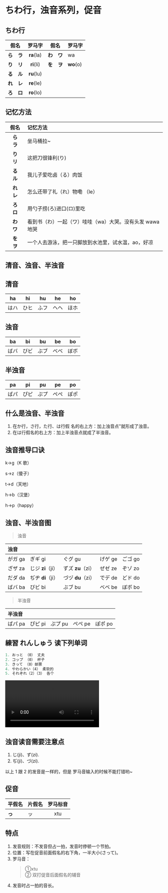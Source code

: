 # ちわ行，浊音系列，促音

## ちわ行

|    假名    |   罗马字   | 假名       | 罗马字    |
| :--------: | :--------: | ---------- | --------- |
| **ら　ラ** | **ra**(la) | **わ　ワ** | wa        |
| **り　リ** | **ri**(li) | **を　ヲ** | **wo**(o) |
| **る　ル** | **ru**(lu) |            |           |
| **れ　レ** | **re**(le) |            |           |
| **ろ　ロ** | **ro**(lo) |            |           |

## 记忆方法

|    假名    | 记忆方法                                                 |
| :--------: | :------------------------------------------------------- |
| **ら　ラ** | 坐马桶拉~                                                |
| **り　リ** | 这把刀很锋利(り)                                         |
| **る　ル** | 我儿子爱吃卤（る）肉饭                                   |
| **れ　レ** | 怎么还带了礼（れ）物嘞 （le）                            |
| **ろ　ロ** | 用勺子捞(ろ)进口(ロ)里吃                                 |
| **わ　ワ** | 看到书（わ）一起（ワ）哇哇（wa）大哭。没有头发 wawa 地哭 |
| **を　ヲ** | 一个人去游泳，把一只脚放到水池里，试水温，ao，好凉       |

## 清音、浊音、半浊音

## 清音

|  ha  |  hi  |  hu  |  he  |  ho  |
| :--: | :--: | :--: | :--: | :--: |
| はハ | ひヒ | ふフ | ヘヘ | ほホ |

## 浊音

|  ba  |  bi  |  bu  |  be  |  bo  |
| :--: | :--: | :--: | :--: | :--: |
| ばバ | びビ | ぶブ | べべ | ぼボ |

## 半浊音

|  pa  |  pi  |  pu  |  pe  |  po  |
| :--: | :--: | :--: | :--: | :--: |
| ぱパ | ぴピ | ぷプ | ぺぺ | ぽポ |

## 什么是浊音、半浊音

1. 在か行，さ行，た行、は行假
   名的右上方：加上浊音点"就形成了浊音。
2. 在は行假名的右上方：加上半浊音点就成了半浊音。

## 浊音推导口诀

k→g（K 歌）

s→z（傻子）

t→d（天地）

h→b（汉堡）

h→p（happy）

## 浊音、半浊音图

> 浊音

| 浊音    |                   |                   |         |         |
| :------ | :---------------- | :---------------- | :------ | :------ |
| がガ ga | ぎギ gi           | ぐグ gu           | げゲ ge | ごゴ go |
| ざザ za | じジ **zi**（ji） | ずズ **zu**（zi） | ぜゼ ze | ぞゾ zo |
| だダ da | ぢヂ **di**（ji） | づヅ **du**（zi） | でデ de | どド do |
| ばバ ba | びビ bi           | ぶブ bu           | べベ be | ぼボ bo |

> 半浊音

| 半浊音  |         |         |         |         |
| :------ | :------ | :------ | :------ | :------ |
| ぱパ pa | ぴピ pi | ぷプ pu | ぺぺ pe | ぽポ po |

## 練習 れんしゅう 读下列单词

```ts
1. おっと （0） 丈夫
2. コップ （0） 杯子
3. きって （0）邮票
4. やわらかい（4） 柔软的
5. それぞれ（2）（3） 各个
```

<vue-plyr>
  <video id="player" playsinline controls loop >
    <source src="../audio/1-4-かいわ.mp4" type="video/mp4" />
  </video>
 </vue-plyr>

## 浊音读音需要注意点

1. じ(ji)、ず(zi).
2. ぢ(ji)、づ(zi).

以上 1 跟 2 的发音是一样的，但是
罗马音输入的时候不能打错哟~

## 促音

| 平假名 | 片假名 | 罗马标音 |
| :----- | :----- | :------- |
| **っ** | ッ     | 　 xtu   |

## 特点

1. 发音规则：不发音但占一拍，发音时停顿一个节拍。
2. 位置：写在促音前面假名的右下角，一半大小(さって)。
3. 罗马音：
   > ①xtu  
   >  ② 双打促音后面假名的辅音
4. 发音时占一拍的音长。
